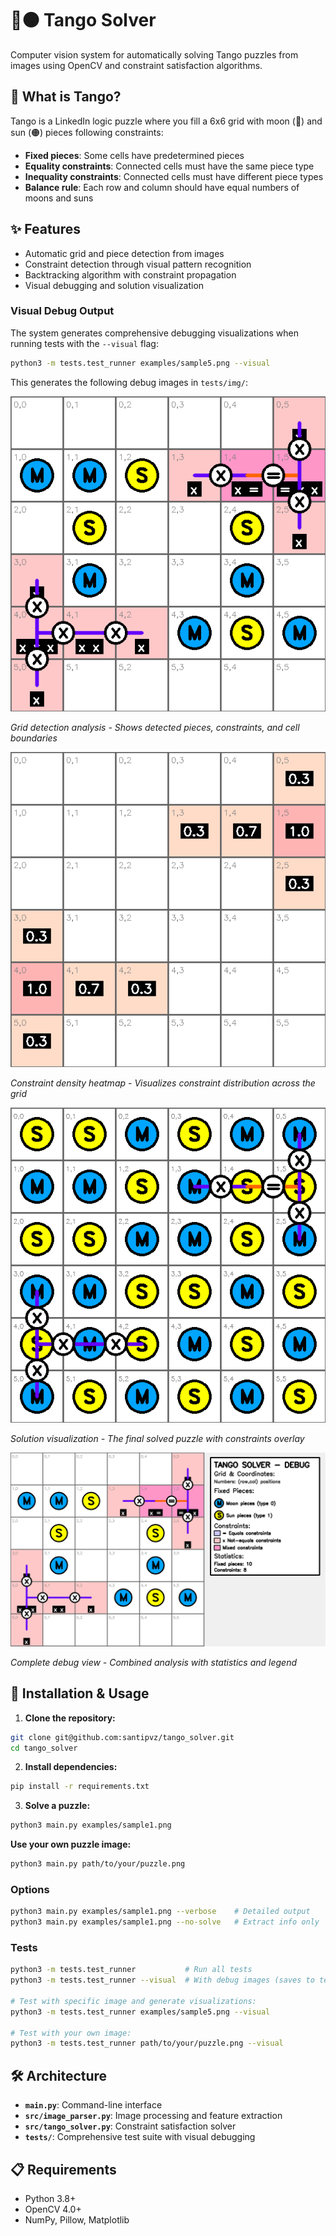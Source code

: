 # 🌙🟠 Tango Solver

Computer vision system for automatically solving Tango puzzles from images using OpenCV and constraint satisfaction algorithms.

## 🎯 What is Tango?

Tango is a LinkedIn logic puzzle where you fill a 6x6 grid with moon (🌙) and sun (🟠) pieces following constraints:
- **Fixed pieces**: Some cells have predetermined pieces
- **Equality constraints**: Connected cells must have the same piece type
- **Inequality constraints**: Connected cells must have different piece types
- **Balance rule**: Each row and column should have equal numbers of moons and suns

## ✨ Features

- Automatic grid and piece detection from images
- Constraint detection through visual pattern recognition
- Backtracking algorithm with constraint propagation
- Visual debugging and solution visualization

### Visual Debug Output

The system generates comprehensive debugging visualizations when running tests with the `--visual` flag:

```bash
python3 -m tests.test_runner examples/sample5.png --visual
```

This generates the following debug images in `tests/img/`:

![Grid Detection](tests/img/grid_detection_debug.png)

*Grid detection analysis - Shows detected pieces, constraints, and cell boundaries*

![Constraint Heatmap](tests/img/constraint_heatmap.png)

*Constraint density heatmap - Visualizes constraint distribution across the grid*

![Solved Board](tests/img/solved_board.png)

*Solution visualization - The final solved puzzle with constraints overlay*

![Comprehensive Debug](tests/img/tango_debug_comprehensive.png)

*Complete debug view - Combined analysis with statistics and legend*

## 🚀 Installation & Usage

1. **Clone the repository:**
```bash
git clone git@github.com:santipvz/tango_solver.git
cd tango_solver
```

2. **Install dependencies:**
```bash
pip install -r requirements.txt
```

3. **Solve a puzzle:**
```bash
python3 main.py examples/sample1.png
```

**Use your own puzzle image:**
```bash
python3 main.py path/to/your/puzzle.png
```

### Options

```bash
python3 main.py examples/sample1.png --verbose    # Detailed output
python3 main.py examples/sample1.png --no-solve   # Extract info only
```

### Tests

```bash
python3 -m tests.test_runner           # Run all tests
python3 -m tests.test_runner --visual  # With debug images (saves to tests/img/)

# Test with specific image and generate visualizations:
python3 -m tests.test_runner examples/sample5.png --visual

# Test with your own image:
python3 -m tests.test_runner path/to/your/puzzle.png --visual
```

## 🛠️ Architecture

- **`main.py`**: Command-line interface
- **`src/image_parser.py`**: Image processing and feature extraction
- **`src/tango_solver.py`**: Constraint satisfaction solver
- **`tests/`**: Comprehensive test suite with visual debugging

## 📋 Requirements

- Python 3.8+
- OpenCV 4.0+
- NumPy, Pillow, Matplotlib
